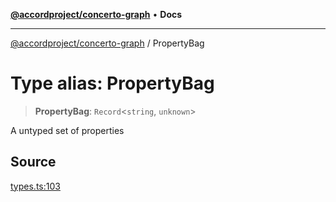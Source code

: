[**@accordproject/concerto-graph**](../README.md) • **Docs**

***

[@accordproject/concerto-graph](../README.md) / PropertyBag

# Type alias: PropertyBag

> **PropertyBag**: `Record`\<`string`, `unknown`\>

A untyped set of properties

## Source

[types.ts:103](https://github.com/accordproject/lab-concerto-graph/blob/3060b0365eb0e289450a7d39202b9f90093326a0/src/types.ts#L103)
